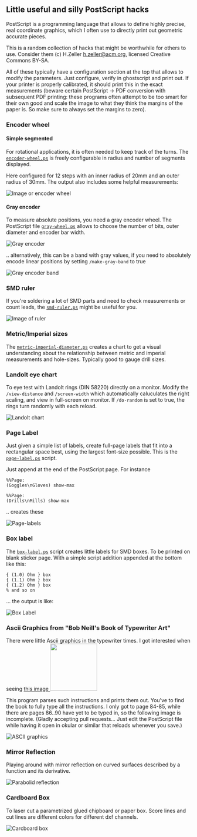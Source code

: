 Little useful and silly PostScript hacks
----------------------------------------

PostScript is a programming language that allows to define highly precise, real
coordinate graphics, which I often use to directly print out geometric
accurate pieces.

This is a random collection of hacks that might be worthwhile
for others to use. Consider them (c) H.Zeller <h.zeller@acm.org>,
licensed Creative Commons BY-SA.

All of these typically have a configuration section at the top that allows
to modify the parameters. Just configure, verify in ghostscript and print
out. If your printer is properly calibrated, it should print this in the
exact measurements (beware certain PostScript -> PDF conversion with subsequent
PDF printing: these programs often attempt to be too smart for their own good
and scale the image to what they think the margins of the paper is. So make sure
to always set the margins to zero).

### Encoder wheel

#### Simple segmented
For rotational applications, it is often needed to keep track of the
turns. The [`encoder-wheel.ps`](./encoder-wheel.ps) is freely configurable in
radius and number of segments displayed.

Here configured for 12 steps with an inner radius of 20mm and an outer radius
of 30mm. The output also includes some helpful measurements:

![Image or encoder wheel][wheel-img]

#### Gray encoder

To measure absolute positions, you need a gray encoder wheel. The PostScript
file [`gray-wheel.ps`](./gray-wheel.ps) allows to choose the number of bits,
outer diameter and encoder bar width.

![Gray encoder](./img/gray-wheel.png)

.. alternatively, this can be a band with gray values, if you need to absolutely
encode linear positions by setting `/make-gray-band` to true

![Gray encoder band](./img/gray-band.png)

### SMD ruler
If you're soldering a lot of SMD parts and need to check measurements or
count leads, the [`smd-ruler.ps`](./smd-ruler.ps) might be useful for you.

![Image of ruler][ruler-img]

### Metric/Imperial sizes
The [`metric-imperial-diameter.ps`](./metric-imperial-diameter.ps) creates
a chart to get a visual understanding about the relationship between metric
and imperial measurements and hole-sizes. Typically good to gauge drill sizes.

### Landolt eye chart

To eye test with Landolt rings (DIN 58220) directly on a monitor.
Modify the `/view-distance` and `/screen-width` which automatically
caluculates the right scaling, and view in full-screen on monitor.
If `/do-random` is set to true, the rings turn randomly with each reload.

![Landolt chart](./img/landolt.png)

### Page Label
Just given a simple list of labels, create full-page labels that fit into
a rectangular space best, using the largest font-size possible. This is the
[`page-label.ps`](./page-label.ps) script.

Just append at the end of the PostScript page. For instance

```
%%Page:
(Goggles\nGloves) show-max

%%Page:
(Drills\nMills) show-max
```

.. creates these

![Page-labels][page-label]

### Box label
The [`box-label.ps`](./box-label.ps) script creates little labels for SMD boxes.
To be printed on blank sticker page. With a simple script addition appended
at the bottom like this:

```
{ (1.0) Ohm } box
{ (1.1) Ohm } box
{ (1.2) Ohm } box
% and so on
```

... the output is like:

![Box Label][box-label-img]

### Ascii Graphics from "Bob Neill's Book of Typewriter Art"

There were little Ascii graphics in the typewriter times. I got interested
when seeing
<a href="https://pbs.twimg.com/media/DrgVJYfXQAAgZ2f.jpg">this image
<img src="https://pbs.twimg.com/media/DrgVJYfXQAAgZ2f.jpg" width="128"></a>

This program parses such instructions and prints them out.
You've to find the book to fully type all the instructions. I only got to
page 84-85, while there are pages 86..90 have yet to be typed in, so the
following image is incomplete.
(Gladly accepting pull requests... Just edit the PostScript file while
having it open in okular or similar that reloads whenever you save.)

![ASCII graphics][ascii-graphics]

### Mirror Reflection

Playing around with mirror reflection on curved surfaces described by a function and
its derivative.

![Parabolid reflection][mirror-reflection]

### Cardboard Box

To laser cut a parametrized glued chipboard or paper box. Score lines and cut
lines are different colors for different dxf channels.

![Carcboard box](./img/cardboard-box.png)

[box-label-img]: ./img/box-label.png
[wheel-img]: ./img/wheel-picture.png
[ruler-img]: ./img/smd-ruler.jpg
[page-label]: ./img/page-label.png
[ascii-graphics]: ./img/ascii-graphics.png
[mirror-reflection]: ./img/mirror-reflection.png

